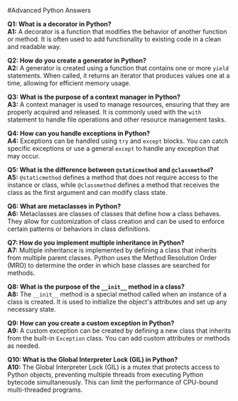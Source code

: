#Advanced Python Answers

**Q1: What is a decorator in Python?**  
**A1:** A decorator is a function that modifies the behavior of another function or method. It is often used to add functionality to existing code in a clean and readable way.

**Q2: How do you create a generator in Python?**  
**A2:** A generator is created using a function that contains one or more `yield` statements. When called, it returns an iterator that produces values one at a time, allowing for efficient memory usage.

**Q3: What is the purpose of a context manager in Python?**  
**A3:** A context manager is used to manage resources, ensuring that they are properly acquired and released. It is commonly used with the `with` statement to handle file operations and other resource management tasks.

**Q4: How can you handle exceptions in Python?**  
**A4:** Exceptions can be handled using `try` and `except` blocks. You can catch specific exceptions or use a general `except` to handle any exception that may occur.

**Q5: What is the difference between `@staticmethod` and `@classmethod`?**  
**A5:** `@staticmethod` defines a method that does not require access to the instance or class, while `@classmethod` defines a method that receives the class as the first argument and can modify class state.

**Q6: What are metaclasses in Python?**  
**A6:** Metaclasses are classes of classes that define how a class behaves. They allow for customization of class creation and can be used to enforce certain patterns or behaviors in class definitions.

**Q7: How do you implement multiple inheritance in Python?**  
**A7:** Multiple inheritance is implemented by defining a class that inherits from multiple parent classes. Python uses the Method Resolution Order (MRO) to determine the order in which base classes are searched for methods.

**Q8: What is the purpose of the `__init__` method in a class?**  
**A8:** The `__init__` method is a special method called when an instance of a class is created. It is used to initialize the object's attributes and set up any necessary state.

**Q9: How can you create a custom exception in Python?**  
**A9:** A custom exception can be created by defining a new class that inherits from the built-in `Exception` class. You can add custom attributes or methods as needed.

**Q10: What is the Global Interpreter Lock (GIL) in Python?**  
**A10:** The Global Interpreter Lock (GIL) is a mutex that protects access to Python objects, preventing multiple threads from executing Python bytecode simultaneously. This can limit the performance of CPU-bound multi-threaded programs.
